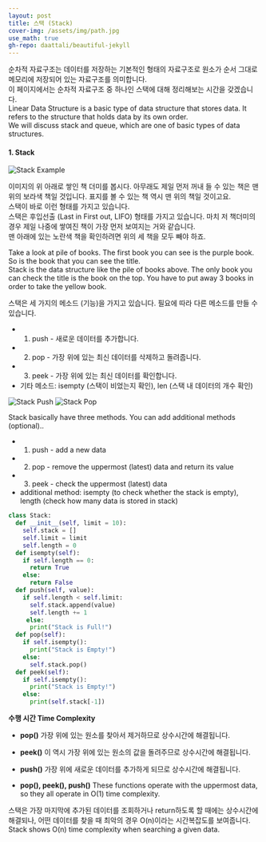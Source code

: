 ```yaml
---
layout: post
title: 스택 (Stack)
cover-img: /assets/img/path.jpg
use_math: true
gh-repo: daattali/beautiful-jekyll
---
```


순차적 자료구조는 데이터를 저장하는 기본적인 형태의 자료구조로 원소가 순서 그대로 메모리에 저장되어 있는 자료구조를 의미합니다.  
이 페이지에서는 순차적 자료구조 중 하나인 스택에 대해 정리해보는 시간을 갖겠습니다.  
Linear Data Structure is a basic type of data structure that stores data. It refers to the structure that holds data by its own order.  
We will discuss stack and queue, which are one of basic types of data structures.  

#### **1. Stack**  

![Stack Example](https://user-images.githubusercontent.com/52072412/85954719-63edc480-b9b4-11ea-957f-1a7e14d4121e.PNG)

이미지의 위 아래로 쌓인 책 더미를 봅시다. 아무래도 제일 먼저 꺼내 들 수 있는 책은 맨 위의 보라색 책일 것입니다. 표지를 볼 수 있는 책 역시 맨 위의 책일 것이고요.  
스택이 바로 이런 형태를 가지고 있습니다.  
스택은 후입선출 (Last in First out, LIFO) 형태를 가지고 있습니다. 마치 저 책더미의 경우 제일 나중에 쌓여진 책이 가장 먼저 보여지는 거와 같습니다.  
맨 아래에 있는 노란색 책을 확인하려면 위의 세 책을 모두 빼야 하죠.

Take a look at pile of books. The first book you can see is the purple book. So is the book that you can see the title.  
Stack is the data structure like the pile of books above. The only book you can check the title is the book on the top. You have to put away 3 books in order to take the yellow book.

스택은 세 가지의 메소드 (기능)을 가지고 있습니다. 필요에 따라 다른 메소드를 만들 수 있습니다.
* 1. push - 새로운 데이터를 추가합니다.  
* 2. pop - 가장 위에 있는 최신 데이터를 삭제하고 돌려줍니다.
* 3. peek - 가장 위에 있는 최신 데이터를 확인합니다.
* 기타 메소드: isempty (스택이 비었는지 확인), len (스택 내 데이터의 개수 확인)

![Stack Push](https://user-images.githubusercontent.com/52072412/85954717-62bc9780-b9b4-11ea-921c-338b9aa51357.PNG)
![Stack Pop](https://user-images.githubusercontent.com/52072412/85954720-63edc480-b9b4-11ea-9fb3-7dea394e257e.PNG)

Stack basically have three methods. You can add additional methods (optional)..  
* 1. push - add a new data  
* 2. pop - remove the uppermost (latest) data and return its value
* 3. peek - check the uppermost (latest) data
* additional method: isempty (to check whether the stack is empty), length (check how many data is stored in stack)  

~~~python
class Stack:
  def __init__(self, limit = 10):
    self.stack = []
    self.limit = limit
    self.length = 0
  def isempty(self):
    if self.length == 0:
      return True
    else:
      return False
  def push(self, value):
    if self.length < self.limit:
      self.stack.append(value)
      self.length += 1
     else:
      print("Stack is Full!")
  def pop(self):
    if self.isempty():
      print("Stack is Empty!")
    else:
      self.stack.pop()
  def peek(self):
    if self.isempty():
      print("Stack is Empty!")
    else:
      print(self.stack[-1])
~~~

**수행 시간 Time Complexity**  

* **pop()** 가장 위에 있는 원소를 찾아서 제거하므로 상수시간에 해결됩니다.
* **peek()** 이 역시 가장 위에 있는 원소의 값을 돌려주므로 상수시간에 해결됩니다.
* **push()** 가장 위에 새로운 데이터를 추가하게 되므로 상수시간에 해결됩니다.

* **pop(), peek(), push()** These functions operate with the uppermost data, so they all operate in O(1) time complexity.  

스택은 가장 마지막에 추가된 데이터를 조회하거나 return하도록 할 때에는 상수시간에 해결되나, 어떤 데이터를 찾을 때 최악의 경우 O(n)이라는 시간복잡도를 보여줍니다.  
Stack shows O(n) time complexity when searching a given data.  




